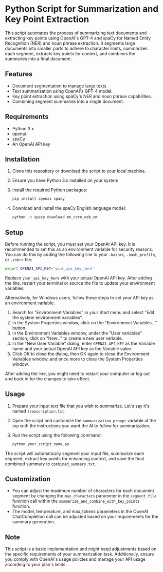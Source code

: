 # Python Script for Summarization and Key Point Extraction

This script automates the process of summarizing text documents and extracting key points using OpenAI's GPT-4 and spaCy for Named Entity Recognition (NER) and noun phrase extraction. It segments large documents into smaller parts to adhere to character limits, summarizes each segment, extracts key points for context, and combines the summaries into a final document.

## Features

- Document segmentation to manage large texts.
- Text summarization using OpenAI's GPT-4 model.
- Key point extraction using spaCy's NER and noun phrase capabilities.
- Combining segment summaries into a single document.

## Requirements

- Python 3.x
- openai
- spaCy
- An OpenAI API key

## Installation

1. Clone this repository or download the script to your local machine.
2. Ensure you have Python 3.x installed on your system.
3. Install the required Python packages:

   ```bash
   pip install openai spacy
4. Download and install the spaCy English language model:

   ```bash
   python -m spacy download en_core_web_sm

## Setup

Before running the script, you must set your OpenAI API key. It is recommended to set this as an environment variable for security reasons. You can do this by adding the following line to your `.bashrc`, `.bash_profile`, or `.zshrc` file:

   ```bash
   export OPENAI_API_KEY='your_api_key_here'
   ```
Replace `your_api_key_here` with your actual OpenAI API key. After adding the line, restart your terminal or source the file to update your environment variables.

Alternatively, for Windows users, follow these steps to set your API key as an environment variable:

1. Search for "Environment Variables" in your Start menu and select "Edit the system environment variables".
2. In the System Properties window, click on the "Environment Variables..." button.
3. In the Environment Variables window, under the "User variables" section, click on "New..." to create a new user variable.
4. In the "New User Variable" dialog, enter `OPENAI_API_KEY` as the Variable name and your actual OpenAI API key as the Variable value.
5. Click OK to close the dialog, then OK again to close the Environment Variables window, and once more to close the System Properties window.

After adding the line, you might need to restart your computer or log out and back in for the changes to take effect.

## Usage

1. Prepare your input text file that you wish to summarize. Let's say it's named `transcription.txt`.
2. Open the script and customize the `summarization_prompt` variable at the top with the instructions you want the AI to follow for summarization.
3. Run the script using the following command:

   ```bash
   python your_script_name.py
   ```

The script will automatically segment your input file, summarize each segment, extract key points for enhancing context, and save the final combined summary to `combined_summary.txt`.

## Customization

- You can adjust the maximum number of characters for each document segment by changing the `max_characters` parameter in the `segment_file` function call within the `summarize_and_combine_with_key_points` function.
- The model, temperature, and max_tokens parameters in the OpenAI ChatCompletion call can be adjusted based on your requirements for the summary generation.

## Note

This script is a basic implementation and might need adjustments based on the specific requirements of your summarization task. Additionally, ensure you comply with OpenAI's usage policies and manage your API usage according to your plan's limits.

